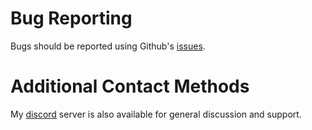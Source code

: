 # Bug Reporting

Bugs should be reported using Github's [issues].

# Additional Contact Methods

My [discord] server is also available for general discussion and support.

[issues]: https://github.com/caxanga334/SMBot/issues
[discord]: https://discord.gg/atKRMXWX54